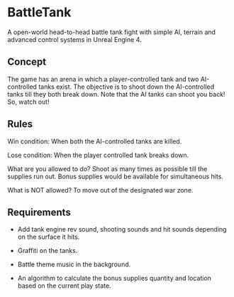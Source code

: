 # BattleTank
A open-world head-to-head battle tank fight with simple AI, terrain and advanced control systems in Unreal Engine 4.

## Concept
The game has an arena in which a player-controlled tank and two AI-controlled tanks exist. The objective is to shoot down the AI-controlled tanks till they both break down. Note that the AI tanks can shoot you back! So, watch out!

## Rules
Win condition: When both the AI-controlled tanks are killed.

Lose condition: When the player controlled tank breaks down.

What are you allowed to do? Shoot as many times as possible till the supplies run out. Bonus supplies would be available for simultaneous hits.

What is NOT allowed? To move out of the designated war zone.

## Requirements

- Add tank engine rev sound, shooting sounds and hit sounds depending on the surface it hits.

- Graffiti on the tanks.

- Battle theme music in the background.

- An algorithm to calculate the bonus supplies quantity and location based on the current play state.
